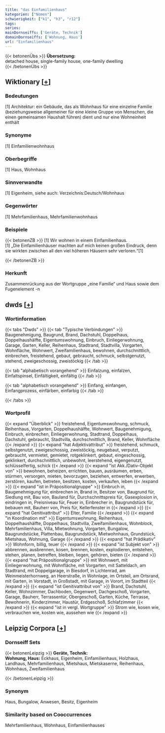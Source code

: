 ```yaml
---
title: "das Einfamilienhaus"
kategorien: ["Nomen"]
schwierigkeit: ["k1", "h3", "r12"]
tags:
series:
mainDornseiffs: ['Geräte, Technik']
domainDornseiffs: ['Wohnung, Haus']
url: "Einfamilienhaus"
---
```


{{< betonenÜbs >}}
**Übersetzung:**  
detached house, single-family house, one-family dwelling  
{{< /betonenÜbs >}}

## Wiktionary [[+](https://de.wiktionary.org/wiki/Einfamilienhaus)]

### Bedeutungen
[1] Architektur: ein Gebäude, das als Wohnhaus für eine einzelne Familie (beziehungsweise allgemeiner für eine kleine Gruppe von Menschen, die einen gemeinsamen Haushalt führen) dient und nur eine Wohneinheit enthält  

### Synonyme
[1] Einfamilienwohnhaus  

### Oberbegriffe
[1] Haus, Wohnhaus  

### Sinnverwandte
[1] Eigenheim, siehe auch: Verzeichnis:Deutsch/Wohnhaus  

### Gegenwörter
[1] Mehrfamilienhaus, Mehrfamilienwohnhaus  

### Beispiele
{{< betonenZB >}}
[1] Wir wohnen in einem Einfamilienhaus.  
[1] „Die Einfamilienhäuser machten auf mich keinen großen Eindruck, denn sie wirkten zwischen all den viel höheren Häusern sehr verloren.“[1]  

{{< /betonenZB >}}
### Herkunft
Zusammenrückung aus der Wortgruppe „eine Familie“ und Haus sowie dem Fugenelement -n  



## dwds [[+](https://www.dwds.de/wb/Einfamilienhaus)]

### Wortinformation
{{< tabs "Dwds" >}}
{{< tab "Typische Verbindungen" >}}
Baugenehmigung, Baugrund, Brand, Dachstuhl, Doppelhaus, Doppelhaushälfte, Eigentumswohnung, Einbruch, Einliegerwohnung, Garage, Garten, Keller, Reihenhaus, Stadtrand, Stadtvilla, Vorgarten, Wohnfläche, Wohnwert, Zweifamilienhaus, bewohnen, durchschnittlich, einbrechen, freistehend, gebaut, gebraucht, schmuck, selbstgenutzt, stehend, zweigeschossig, zweistöckig
{{< /tab >}}

{{< tab "alphabetisch vorangehend" >}}
Einfalzung, einfalzen, Einfaltspinsel, Einfältigkeit, einfältig
{{< /tab >}}

{{< tab "alphabetisch vorangehend" >}}
Einfang, einfangen, Einfangprozess, einfärben, einfarbig
{{< /tab >}}

{{< /tabs >}}

### Wortprofil
{{< expand "Überblick" >}} freistehend, Eigentumswohnung, schmuck, Reihenhaus, Vorgarten, Doppelhaushälfte, Wohnwert, Baugenehmigung, Einbruch, einbrechen, Einliegerwohnung, Stadtrand, Doppelhaus, Dachstuhl, gebraucht, Stadtvilla, durchschnittlich, Brand, Keller, Wohnfläche {{< /expand >}}
{{< expand "hat Adjektivattribut" >}} freistehend, schmuck, selbstgenutzt, zweigeschossig, zweistöckig, neugebaut, verputzt, gebraucht, vermietet, gemietet, rotgeklinkert, gebaut, eingeschossig, geklinkert, durchschnittlich, unbewohnt, leerstehend, eigengenutzt, schlüsselfertig, schick {{< /expand >}}
{{< expand "ist Akk./Dativ-Objekt von" >}} bewohnen, beheizen, errichten, bauen, ausräumen, erben, stürmen, versorgen, mieten, bevorzugen, beziehen, entwerfen, erwerben, zerstören, kaufen, betreten, besitzen, kosten, verkaufen, leben {{< /expand >}}
{{< expand "ist in Präpositionalgruppe" >}} Einbruch in, Baugenehmigung für, einbrechen in, Brand in, Besitzer von, Baugrund für, Siedlung mit, Bau von, Bauland für, Durchschnittspreis für, Gasexplosion in, eindringen in, Preisniveau für, Feuer in, Einbrecher in, Baugrundstück für, bebauen mit, Bauherr von, Preis für, Kellerfenster in {{< /expand >}}
{{< expand "hat Genitivattribut" >}} Elter, Familie {{< /expand >}}
{{< expand "in Koordination mit" >}} Eigentumswohnung, Reihenhaus, Doppelhaushälfte, Doppelhaus, Stadtvilla, Zweifamilienhaus, Wohnblock, Mehrfamilienhaus, Villa, Mietwohnung, Vorgarten, Bungalow, Baugrundstücke, Plattenbau, Baugrundstück, Mietwohnhaus, Grundstück, Mietshaus, Wohnung, Garage {{< /expand >}}
{{< expand "hat Prädikativ" >}} Wohnform, billig, teuer {{< /expand >}}
{{< expand "ist Subjekt von" >}} abbrennen, ausbrennen, kosen, brennen, kosten, explodieren, entstehen, stehen, planen, betreffen, bleiben, liegen, gehören, bieten {{< /expand >}}
{{< expand "hat Präpositionalgruppe" >}} mit Wohnwert, mit Einliegerwohnung, mit Wohnfläche, mit Vorgarten, mit Satteldach, am Stadtrand, mit Doppelgarage, in Biesdorf, in Lichtenrad, am Weinmeisterhornweg, an Heerstraße, in Wohnlage, im Ortsteil, am Ortsrand, mit Garten, in Vorstadt, in Großstadt, mit Garage, in Vorort, im Stadtteil {{< /expand >}}
{{< expand "ist Genitivattribut von" >}} Brand, Dachstuhl, Keller, Wohnzimmer, Dachboden, Gegenwert, Dachgeschoß, Vorgarten, Garage, Bauherr, Terrassentür, Obergeschoß, Garten, Küche, Terrasse, Bewohnerin, Kinderzimmer, Haustür, Erdgeschoß, Schlafzimmer {{< /expand >}}
{{< expand "ist in vergl. Wortgruppe" >}} Strom wie, kosen wie, verbrauchen wie, kosten wie, aussehen wie {{< /expand >}}

## Leipzig Corpora [[+](https://corpora.uni-leipzig.de/en/res?word=Einfamilienhaus&corpusId=deu_newscrawl-public_2018)]

### Dornseiff Sets
{{< betonenLeipzig >}}
**Geräte, Technik:**  
**Wohnung, Haus:** Eckhaus, Eigenheim, Einfamilienhaus, Holzhaus, Landhaus, Mehrfamilienhaus, Mietshaus, Mietskaserne, Reihenhaus, Wohnhaus, Zweifamilienhaus  

{{< /betonenLeipzig >}}

### Synonym
Haus, Bungalow, Anwesen, Besitz, Eigenheim


### Similarity based on Cooccurrences
Mehrfamilienhaus, Wohnhaus, Einfamilienhauses

